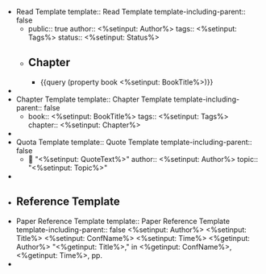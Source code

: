 - Read Template
  template:: Read Template
  template-including-parent:: false
	- public:: true
	  author:: <%setinput: Author%>
	  tags:: <%setinput: Tags%>
	  status:: <%setinput: Status%>
	- ## Chapter
		- {{query (property book <%setinput: BookTitle%>)}}
-
- Chapter Template
  template:: Chapter Template
  template-including-parent:: false
	- book:: <%setinput: BookTitle%>
	  tags:: <%setinput: Tags%>
	  chapter:: <%setinput: Chapter%>
-
- Quota Template
  template:: Quote Template
  template-including-parent:: false
	- 💬 "<%setinput: QuoteText%>"
	  author:: <%setinput: Author%>
	  topic:: "<%setinput: Topic%>"
-
- ## Reference Template
- Paper Reference Template
  template:: Paper Reference Template
  template-including-parent:: false
  <%setinput: Author%>
  <%setinput: Title%>
  <%setinput: ConfName%>
  <%setinput: Time%>
  <%getinput: Author%> "<%getinput: Title%>," in <%getinput: ConfName%>, <%getinput: Time%>, pp.
-